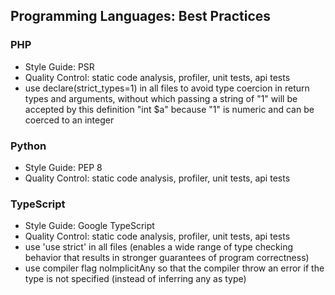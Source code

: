 ## Programming Languages: Best Practices

### PHP
- Style Guide: PSR
- Quality Control: static code analysis, profiler, unit tests, api tests
- use declare(strict_types=1) in all files to avoid type coercion in return types and arguments, without which passing a string of "1" will be accepted by this  definition "int $a" because "1" is numeric and can be coerced to an integer

### Python
- Style Guide: PEP 8
- Quality Control: static code analysis, profiler, unit tests, api tests

### TypeScript
- Style Guide: Google TypeScript
- Quality Control: static code analysis, profiler, unit tests, api tests
- use 'use strict' in all files (enables a wide range of type checking behavior that results in stronger guarantees of program correctness)
- use compiler flag noImplicitAny so that the compiler throw an error if the type is not specified (instead of inferring any as type)